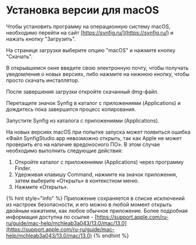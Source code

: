 # Установка версии для macOS

Чтобы установить программу на операционную систему macOS, необходимо перейти на сайт [https://synfig.ru/](https://synfig.ru/) и нажать кнопку "Загрузить".&#x20;

На странице загрузки выберите опцию "macOS" и нажмите кнопку "Скачать".

В открывшемся окне введите свою электронную почту, чтобы получать уведомления о новых версиях, либо нажмите на нижнюю кнопку, чтобы просто скачать инсталлятор.

После завершения загрузки откройте скачанный dmg-файл.

Перетащите значок Synfig в каталог с приложениями (Applications) и дождитесь пока завершится процесс копирования.

Запустите Synfig из каталога c приложениями (Applications).

На новых версиях macOS при попытке запуска может появиться ошибка «Файл SynfigStudio.app невозможно открыть, так как Apple не может проверить его на наличие вредоносного ПО». В этом случае необходимо выполнить следующие действия:

1. Откройте каталог с приложениями (Applications) через программу Finder.
2. Удерживая клавишу Command, нажмите на значок приложения, затем выберите «Открыть» в контекстном меню.
3. Нажмите «Открыть».&#x20;

{% hint style="info" %}
Приложение сохраняется в списке исключений из настроек безопасности, и его можно в любой момент открыть двойным нажатием, как любое обычное приложение. Более подробная информация доступна по ссылке - [https://support.apple.com/ru-ru/guide/mac-help/mchleab3a043/13.0/mac/13.0](https://support.apple.com/ru-ru/guide/mac-help/mchleab3a043/13.0/mac/13.0)
{% endhint %}
